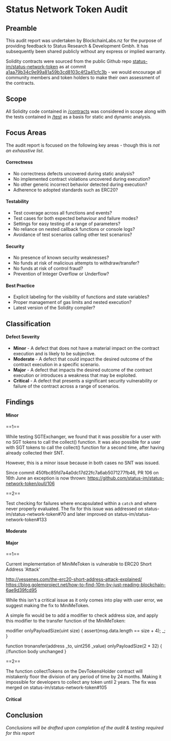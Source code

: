# Status Network Token Audit

## Preamble
This audit report was undertaken by BlockchainLabs.nz for the purpose of providing feedback to Status Research & Development Gmbh. It has subsequently been shared publicly without any express or implied warranty.

Solidity contracts were sourced from the public Github repo [status-im/status-network-token](https://github.com/status-im/status-network-token) as at commit [a1aa79b34c9e99a81a59b3cd8103c4f2a41cfc3b](https://github.com/status-im/status-network-token/tree/a1aa79b34c9e99a81a59b3cd8103c4f2a41cfc3b) - we would encourage all community members and token holders to make their own assessment of the contracts.

## Scope
All Solidity code contained in [/contracts](https://github.com/status-im/status-network-token/tree/master/contracts) was considered in scope along with the tests contained in [/test](https://github.com/status-im/status-network-token/tree/master/test) as a basis for static and dynamic analysis.

## Focus Areas
The audit report is focused on the following key areas - though this is *not an exhaustive list*.

#### Correctness
* No correctness defects uncovered during static analysis?
* No implemented contract violations uncovered during execution?
* No other generic incorrect behavior detected during execution?
* Adherence to adopted standards such as ERC20?

#### Testability
* Test coverage across all functions and events?
* Test cases for both expected behaviour and failure modes?
* Settings for easy testing of a range of parameters?
* No reliance on nested callback functions or console logs?
* Avoidance of test scenarios calling other test scenarios?

#### Security
* No presence of known security weaknesses?
* No funds at risk of malicious attempts to withdraw/transfer?
* No funds at risk of control fraud?
* Prevention of Integer Overflow or Underflow?

#### Best Practice
* Explicit labeling for the visibility of functions and state variables?
* Proper management of gas limits and nested execution?
* Latest version of the Solidity compiler?

## Classification

#### Defect Severity
* **Minor** - A defect that does not have a material impact on the contract execution and is likely to be subjective.
* **Moderate** - A defect that could impact the desired outcome of the contract execution in a specific scenario.
* **Major** - A defect that impacts the desired outcome of the contract execution or introduces a weakness that may be exploited.
* **Critical** - A defect that presents a significant security vulnerability or failure of the contract across a range of scenarios.

## Findings
#### Minor


==1==

While testing SGTExchanger, we found that it was possible for a user with no SGT tokens to call the collect() function. It was also possible for a user with SGT tokens to call the collect() function for a second time, after having already collected their SNT.

However, this is a minor issue because in both cases no SNT was issued.

Since commit 450fbc85fd7a4a0dc17d22fc7a6ab5071277fb46, PR 106 on 16th June an exception is now thrown:
https://github.com/status-im/status-network-token/pull/106

==2==

Test checking for failures where encapsulated within a `catch` and where never properly evaluated. The fix for this issue was addressed on status-im/status-network-token#70 and later improved on status-im/status-network-token#133

#### Moderate

#### Major

==1==

Current implementation of MiniMeToken is vulnerable to ERC20 Short Address 'Attack'

http://vessenes.com/the-erc20-short-address-attack-explained/
https://blog.golemproject.net/how-to-find-10m-by-just-reading-blockchain-6ae9d39fcd95

While this isn't a critical issue as it only comes into play with user error, we suggest making the fix to MiniMeToken.

A simple fix would be to add a modifier to check address size, and apply this modifier to the transfer function of the MiniMeToken:

  modifier onlyPayloadSize(uint size) {
     assert(msg.data.length == size + 4);
     _;
   }

  function tronansfer(address _to, uint256 _value) onlyPayloadSize(2 * 32) {
    //function body unchanged
  }   

==2==

The function collectTokens on the DevTokensHolder contract will mistakenly floor the division of any period of time by 24 months. Making it impossible for developers to collect any token until 2 years. The fix was merged on status-im/status-network-token#105

#### Critical


## Conclusion
_Conclusions will be drafted upon completion of the audit & testing required for this report_
